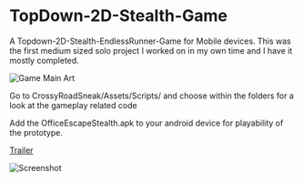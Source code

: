 # TopDown-2D-Stealth-Game
A Topdown-2D-Stealth-EndlessRunner-Game for Mobile devices. This was the first medium sized solo project I worked on in my own time and
I have it mostly completed.

![Game Main Art](https://static.wixstatic.com/media/0f442e_0dcb32c81bba45ce8b3951ba61c3e1f6.png/v1/fill/w_614,h_614,al_c,lg_1,q_85/0f442e_0dcb32c81bba45ce8b3951ba61c3e1f6.webp)

Go to CrossyRoadSneak/Assets/Scripts/ and choose within the folders for a look at the gameplay related code 

Add the OfficeEscapeStealth.apk to your android device for playability of the prototype.  

[Trailer](https://youtu.be/KO0_s82cNIg)

![Screenshot](https://static.wixstatic.com/media/0f442e_9d72acd851654741ae77608f92ddeb1c.png/v1/fill/w_308,h_505,al_c,q_80,usm_0.66_1.00_0.01/0f442e_9d72acd851654741ae77608f92ddeb1c.webp)

